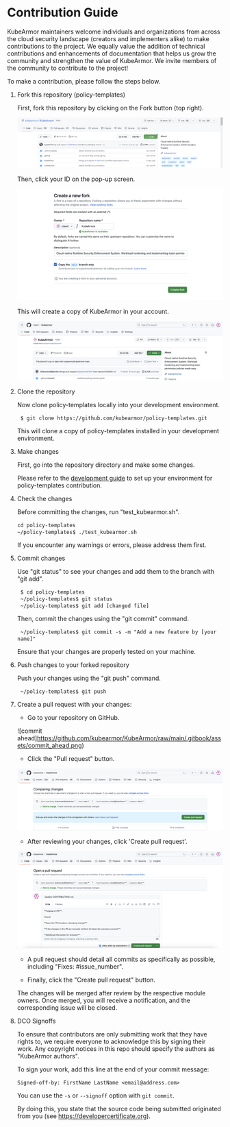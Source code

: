 # Contribution Guide

KubeArmor maintainers welcome individuals and organizations from across the cloud security landscape (creators and implementers alike) to make contributions to the project. We equally value the addition of technical contributions and enhancements of documentation that helps us grow the community and strengthen the value of KubeArmor. We invite members of the community to contribute to the project!

To make a contribution, please follow the steps below.

1. Fork this repository (policy-templates)

   First, fork this repository by clicking on the Fork button (top right).

    ![fork button](https://github.com/kubearmor/KubeArmor/raw/main/.gitbook/assets/fork_button.png)  

   Then, click your ID on the pop-up screen.

   ![fork screen](https://github.com/kubearmor/KubeArmor/raw/main/.gitbook/assets/fork_screen.png)  

   This will create a copy of KubeArmor in your account.

   ![fork repo](https://github.com/kubearmor/KubeArmor/raw/main/.gitbook/assets/forked_repo.png)  

2. Clone the repository

   Now clone policy-templates locally into your development environment.

   ```shell
    $ git clone https://github.com/kubearmor/policy-templates.git
   ```

   This will clone a copy of policy-templates installed in your development environment.

3. Make changes

   First, go into the repository directory and make some changes.

   Please refer to the [development guide](https://github.com/kubearmor/KubeArmor/blob/main/contribution/development_guide.md) to set up your environment for policy-templates contribution.

4. Check the changes

   Before committing the changes, run "test_kubearmor.sh".

   ```shell
   cd policy-templates
   ~/policy-templates$ ./test_kubearmor.sh
   ```

   If you encounter any warnings or errors, please address them first.

5. Commit changes

   Use "git status" to see your changes and add them to the branch with "git add".

   ```shell
    $ cd policy-templates
    ~/policy-templates$ git status
    ~/policy-templates$ git add [changed file]
   ```

   Then, commit the changes using the "git commit" command.

   ```shell
    ~/policy-templates$ git commit -s -m "Add a new feature by [your name]"
   ```

   Ensure that your changes are properly tested on your machine.

6. Push changes to your forked repository

   Push your changes using the "git push" command.

   ```shell
    ~/policy-templates$ git push
   ```

7. Create a pull request with your changes:

   - Go to your repository on GitHub.

   ![commit ahead]https://github.com/kubearmor/KubeArmor/raw/main/.gitbook/assets/commit_ahead.png)  

   - Click the "Pull request" button.

   ![after pull request](https://github.com/kubearmor/KubeArmor/raw/main/.gitbook/assets/after_pull_request.png)  

   - After reviewing your changes, click 'Create pull request'.

   ![open pull request](https://github.com/kubearmor/KubeArmor/raw/main/.gitbook/assets/open_pull_request.png)  

   - A pull request should detail all commits as specifically as possible, including "Fixes: #issue_number".

   - Finally, click the "Create pull request" button.

   The changes will be merged after review by the respective module owners. Once merged, you will receive a notification, and the corresponding issue will be closed.

8. DCO Signoffs

   To ensure that contributors are only submitting work that they have rights to, we require everyone to acknowledge this by signing their work. Any copyright notices in this repo should specify the authors as "KubeArmor authors".

   To sign your work, add this line at the end of your commit message:

   ```
   Signed-off-by: FirstName LastName <email@address.com>
   ```

   You can use the `-s` or `--signoff` option with `git commit`.

   By doing this, you state that the source code being submitted originated from you (see https://developercertificate.org).